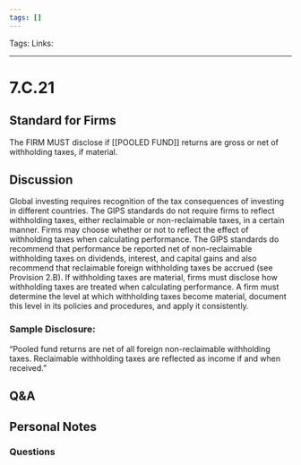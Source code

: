 ```yaml
---
tags: []
---
```

Tags:
Links: 
___
# 7.C.21
## Standard for Firms
The FIRM MUST disclose if [[POOLED FUND]] returns are gross or net of withholding taxes, if material.
## Discussion
Global investing requires recognition of the tax consequences of investing in different countries. The GIPS standards do not require firms to reflect withholding taxes, either reclaimable or non-reclaimable taxes, in a certain manner. Firms may choose whether or not to reflect the effect of withholding taxes when calculating performance. The GIPS standards do recommend that performance be reported net of non-reclaimable withholding taxes on dividends, interest, and capital gains and also recommend that reclaimable foreign withholding taxes be accrued (see Provision 2.B). If withholding taxes are material, firms must disclose how withholding taxes are treated when calculating performance. A firm must determine the level at which withholding taxes become material, document this level in its policies and procedures, and apply it consistently.
### Sample Disclosure:
“Pooled fund returns are net of all foreign non-reclaimable withholding taxes. Reclaimable withholding taxes are reflected as income if and when received.”
## Q&A

## Personal Notes

### Questions
